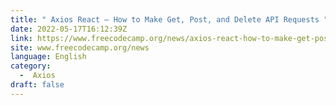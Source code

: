 ```yaml
---
title: " Axios React – How to Make Get, Post, and Delete API Requests "
date: 2022-05-17T16:12:39Z
link: https://www.freecodecamp.org/news/axios-react-how-to-make-get-post-and-delete-api-requests/?utm_medium=RSS&utm_source=news.12bit.vn
site: www.freecodecamp.org/news
language: English
category:
  -  Axios 
draft: false
---
```

